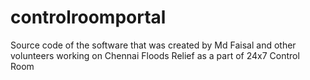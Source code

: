 # controlroomportal
Source code of the software that was created by Md Faisal and other volunteers working on Chennai Floods Relief as a part of 24x7 Control Room
